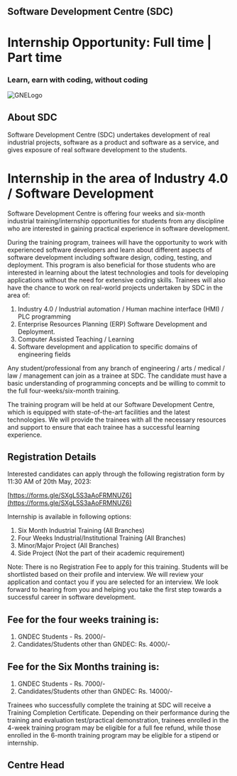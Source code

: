 ## Software Development Centre (SDC)
# Internship Opportunity: Full time | Part time
### Learn, earn with coding, without coding

![GNELogo](https://avatars.githubusercontent.com/u/93399658?s=100)

## About SDC
Software Development Centre (SDC) undertakes development of real industrial projects, software as a product and software as a service, and gives exposure of real software development to the students.

# Internship in the area of Industry 4.0 / Software Development

Software Development Centre is offering four weeks and six-month industrial training/internship opportunities for students from any discipline who are interested in gaining practical experience in software development.

During the training program, trainees will have the opportunity to work with experienced software developers and learn about different aspects of software development including software design, coding, testing, and deployment. This program is also beneficial for those students who are interested in learning about the latest technologies and tools for developing applications without the need for extensive coding skills. Trainees will also have the chance to work on real-world projects undertaken by SDC in the area of:

1. Industry 4.0 / Industrial automation / Human machine interface (HMI) / PLC programming  
1. Enterprise Resources Planning (ERP) Software Development and Deployment.
1. Computer Assisted Teaching / Learning
1. Software development and application to specific domains of engineering fields

Any student/professional from any branch of engineering / arts / medical / law /  management can join as a trainee at SDC. The candidate must have a basic understanding of programming concepts and be willing to commit to the full four-weeks/six-month training.

The training program will be held at our Software Development Centre, which is equipped with state-of-the-art facilities and the latest technologies. We will provide the trainees with all the necessary resources and support to ensure that each trainee has a successful learning experience.

## Registration Details

Interested candidates can apply through the following registration form by  11:30 AM of 20th  May, 2023:

[https://forms.gle/SXgL5S3aAoFRMNUZ6](https://forms.gle/SXgL5S3aAoFRMNUZ6)

Internship is available in following options:

1. Six Month Industrial Training (All Branches)
1. Four Weeks Industrial/Institutional Training (All Branches)
1. Minor/Major Project (All Branches)
1. Side Project (Not the part of their academic requirement)

Note: There is no Registration Fee to apply for this training. Students will be shortlisted based on their profile and interview. We will review your application and contact you if you are selected for an interview. We look forward to hearing from you and helping you take the first step towards a successful career in software development.

## Fee for the four weeks training is:

1. GNDEC Students - Rs. 2000/-
1. Candidates/Students other than GNDEC: Rs. 4000/-

## Fee for the Six Months training is:

1. GNDEC Students - Rs. 7000/-
1. Candidates/Students other than GNDEC: Rs. 14000/-

Trainees who successfully complete the training at SDC will receive a Training Completion Certificate. Depending on their performance during the training and evaluation test/practical demonstration, trainees enrolled in the 4-week training program may be eligible for a full fee refund, while those enrolled in the 6-month training program may be eligible for a stipend or internship.

## Centre Head
